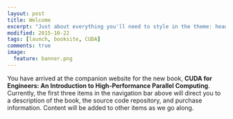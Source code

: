 ```yaml
---
layout: post
title: Welcome
excerpt: "Just about everything you'll need to style in the theme: headings, paragraphs, blockquotes, tables, code blocks, and more."
modified: 2015-10-22
tags: [launch, booksite, CUDA]
comments: true
image:
  feature: banner.png
---
```


You have arrived at the companion website for the new book, **CUDA for Engineers: An Introduction to High-Performance Parallel Computing**. Currently, the first three items in the navigation bar above will direct you to a description of the book, the source code repository, and purchase information. Content will be added to other items as we go along.
